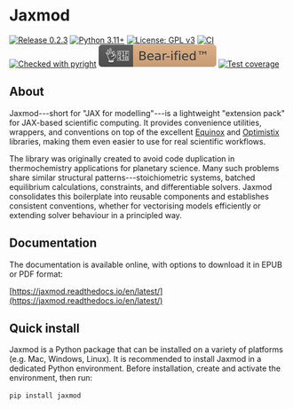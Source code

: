 # Jaxmod

[![Release 0.2.3](https://img.shields.io/badge/Release-0.2.3-blue.svg)](https://github.com/ExPlanetology/jaxmod/releases/tag/v0.9.3)
[![Python 3.11+](https://img.shields.io/badge/Python-3.11+-blue.svg)](https://www.python.org/downloads/release/python-3110/)
[![License: GPL v3](https://img.shields.io/badge/License-GPLv3-yellow.svg)](https://www.gnu.org/licenses/gpl-3.0)
[![CI](https://github.com/ExPlanetology/jaxmod/actions/workflows/ci.yml/badge.svg)](https://github.com/ExPlanetology/jaxmod/actions/workflows/ci.yml)
[![Checked with pyright](https://microsoft.github.io/pyright/img/pyright_badge.svg)](https://microsoft.github.io/pyright/)
[![bear-ified](https://raw.githubusercontent.com/beartype/beartype-assets/main/badge/bear-ified.svg)](https://beartype.readthedocs.io)
[![Test coverage](https://img.shields.io/badge/Coverage-87%25-brightgreen)](https://github.com/ExPlanetology/jaxmod)

## About
Jaxmod---short for "JAX for modelling"---is a lightweight "extension pack" for JAX-based scientific computing. It provides convenience utilities, wrappers, and conventions on top of the excellent [Equinox](https://docs.kidger.site/equinox/) and [Optimistix](https://docs.kidger.site/optimistix/) libraries, making them even easier to use for real scientific workflows.

The library was originally created to avoid code duplication in thermochemistry applications for planetary science. Many such problems share similar structural patterns---stoichiometric systems, batched equilibrium calculations, constraints, and differentiable solvers. Jaxmod consolidates this boilerplate into reusable components and establishes consistent conventions, whether for vectorising models efficiently or extending solver behaviour in a principled way.

## Documentation

The documentation is available online, with options to download it in EPUB or PDF format:

[https://jaxmod.readthedocs.io/en/latest/](https://jaxmod.readthedocs.io/en/latest/)

## Quick install

Jaxmod is a Python package that can be installed on a variety of platforms (e.g. Mac, Windows, Linux). It is recommended to install Jaxmod in a dedicated Python environment. Before installation, create and activate the environment, then run:

```pip install jaxmod```